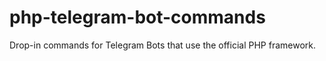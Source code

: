 # php-telegram-bot-commands
Drop-in commands for Telegram Bots that use the official PHP framework.
